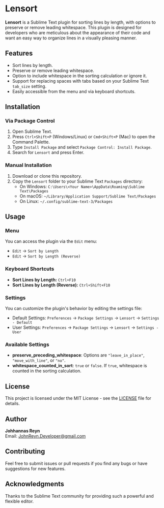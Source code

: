 # Lensort

**Lensort** is a Sublime Text plugin for sorting lines by length, with options to preserve or remove leading whitespace. This plugin is designed for developers who are meticulous about the appearance of their code and want an easy way to organize lines in a visually pleasing manner.

## Features

- Sort lines by length.
- Preserve or remove leading whitespace.
- Option to include whitespace in the sorting calculation or ignore it.
- Support for replacing spaces with tabs based on your Sublime Text `tab_size` setting.
- Easily accessible from the menu and via keyboard shortcuts.

## Installation

### Via Package Control

1. Open Sublime Text.
2. Press `Ctrl+Shift+P` (Windows/Linux) or `Cmd+Shift+P` (Mac) to open the Command Palette.
3. Type `Install Package` and select `Package Control: Install Package`.
4. Search for `Lensort` and press Enter.

### Manual Installation

1. Download or clone this repository.
2. Copy the `Lensort` folder to your Sublime Text `Packages` directory:
   - On Windows: `C:\Users\<Your Name>\AppData\Roaming\Sublime Text\Packages`
   - On macOS: `~/Library/Application Support/Sublime Text/Packages`
   - On Linux: `~/.config/sublime-text-3/Packages`
   
## Usage

### Menu

You can access the plugin via the `Edit` menu:
- `Edit` -> `Sort by Length`
- `Edit` -> `Sort by Length (Reverse)`

### Keyboard Shortcuts

- **Sort Lines by Length:** `Ctrl+F10`
- **Sort Lines by Length (Reverse):** `Ctrl+Shift+F10`

### Settings

You can customize the plugin's behavior by editing the settings file:
- Default Settings: `Preferences` -> `Package Settings` -> `Lensort` -> `Settings - Default`
- User Settings: `Preferences` -> `Package Settings` -> `Lensort` -> `Settings - User`

### Available Settings

- **preserve_preceding_whitespace**: Options are `"leave_in_place"`, `"move_with_line"`, or `"no"`.
- **whitespace_counted_in_sort**: `true` or `false`. If `true`, whitespace is counted in the sorting calculation.

## License

This project is licensed under the MIT License - see the [LICENSE](LICENSE) file for details.

## Author

**Johhannas Reyn**  
Email: [JohnReyn.Developer@gmail.com](mailto:JohnReyn.Developer@gmail.com)

## Contributing

Feel free to submit issues or pull requests if you find any bugs or have suggestions for new features.

## Acknowledgments

Thanks to the Sublime Text community for providing such a powerful and flexible editor.
